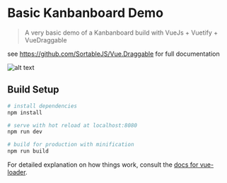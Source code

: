 # Basic Kanbanboard Demo

> A very basic demo of a Kanbanboard build with VueJs + Vuetify + VueDraggable

see https://github.com/SortableJS/Vue.Draggable for full documentation


![alt text](https://github.com/ArmandJ77/BasicKanbanBoardDemo/blob/master/demo.gif "Demo.gif")

## Build Setup

``` bash
# install dependencies
npm install

# serve with hot reload at localhost:8080
npm run dev

# build for production with minification
npm run build
```

For detailed explanation on how things work, consult the [docs for vue-loader](http://vuejs.github.io/vue-loader).
